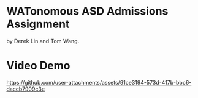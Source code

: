 # WATonomous ASD Admissions Assignment
by Derek Lin and Tom Wang.
# Video Demo

https://github.com/user-attachments/assets/91ce3194-573d-417b-bbc6-daccb7909c3e

